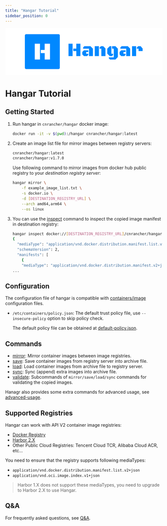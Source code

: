 ```yaml
---
title: "Hangar Tutorial"
sidebar_position: 0
---
```


![](/images/logo.png)

# Hangar Tutorial

## Getting Started

1. Run hangar in `cnrancher/hangar` docker image:
    ```bash
    docker run -it -v $(pwd):/hangar cnrancher/hangar:latest
    ```
1. Create an image list file for mirror images between registry servers:

    ```txt title="example_image_list.txt"
    cnrancher/hangar:latest
    cnrancher/hangar:v1.7.0
    ```

    Use following command to mirror images from docker hub public registry to your *destination registry server*:

    ```bash
    hangar mirror \
        -f example_image_list.txt \
        -s docker.io \
        -d [DESTINATION_REGISTRY_URL] \
        --arch amd64,arm64 \
        --os linux
    ```

1. You can use the [inspect](advanced-usage/inspect) command to inspect the copied image manifest in destination registry:

    ```sh
    hangar inspect docker://[DESTINATION_REGISTRY_URL]/cnrancher/hangar:latest --raw
    {
      "mediaType": "application/vnd.docker.distribution.manifest.list.v2+json",
      "schemaVersion": 2,
      "manifests": [
        {
        "mediaType": "application/vnd.docker.distribution.manifest.v2+json",
    ...
    ```

## Configuration

The configuration file of hangar is compatible with [containers/image](https://github.com/containers/image/tree/main/docs) configuration files.

- `/etc/containers/policy.json`: The default trust policy file, use `--insecure-policy` option to skip policy check.

    The default policy file can be obtained at [default-policy.json](https://github.com/containers/skopeo/blob/main/default-policy.json).
<!-- TODO: Update the default policy file lint to hangar project -->

## Commands

- [mirror](mirror/mirror): Mirror container images between image registries.
- [save](save/save): Save container images from registry server into archive file.
- [load](load/load): Load container images from archive file to registry server.
- [sync](sync/sync): Sync (append) extra images into archive file.
- [validate](advanced-usage/validate): Subcommands of `mirror/save/load/sync` commands for validating the copied images.

Hanagr also provides some extra commands for advanced usage, see [advanced-usage](advanced-usage).

## Supported Registries

Hangar can work with API V2 container image registries:
- [Docker Registry](https://docs.docker.com/registry/)
- [Harbor 2.X](https://goharbor.io/docs/)
- Other Public Cloud Registries: Tencent Cloud TCR, Alibaba Cloud ACR, etc...

You need to ensure that the registry supports following mediaTypes:
- `application/vnd.docker.distribution.manifest.list.v2+json`
- `application/vnd.oci.image.index.v1+json`

> Harbor 1.X does not support these mediaTypes, you need to upgrade to Harbor 2.X to use Hangar.

## Q&A

For frequently asked questions, see [Q&A](questions).

